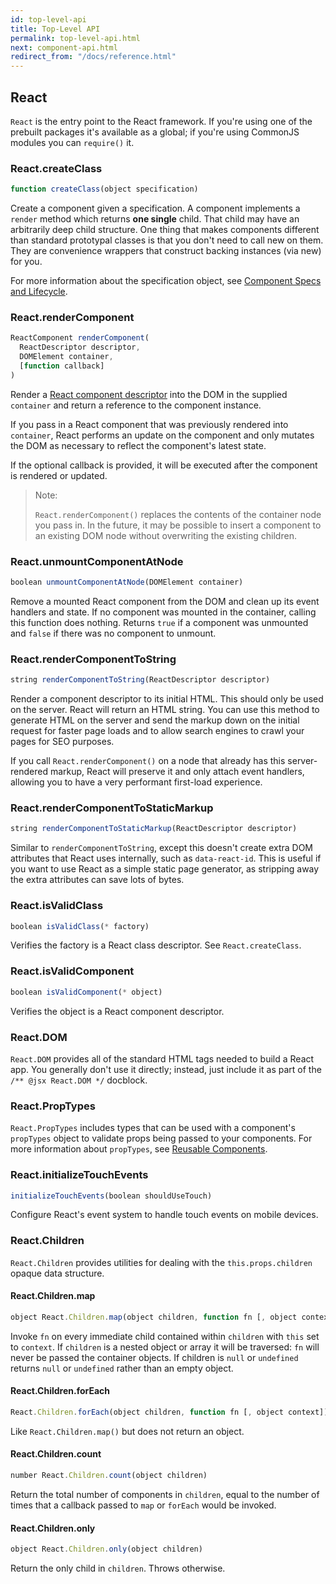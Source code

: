 ```yaml
---
id: top-level-api
title: Top-Level API
permalink: top-level-api.html
next: component-api.html
redirect_from: "/docs/reference.html"
---
```


## React

`React` is the entry point to the React framework. If you're using one of the prebuilt packages it's available as a global; if you're using CommonJS modules you can `require()` it.


### React.createClass

```javascript
function createClass(object specification)
```

Create a component given a specification. A component implements a `render` method which returns **one single** child. That child may have an arbitrarily deep child structure. One thing that makes components different than standard prototypal classes is that you don't need to call new on them. They are convenience wrappers that construct backing instances (via new) for you.

For more information about the specification object, see [Component Specs and Lifecycle](/react/docs/component-specs.html).


### React.renderComponent

```javascript
ReactComponent renderComponent(
  ReactDescriptor descriptor,
  DOMElement container,
  [function callback]
)
```

Render a [React component descriptor](http://facebook.github.io/react/docs/references-to-components.html) into the DOM in the supplied `container` and return a reference to the component instance.

If you pass in a React component that was previously rendered into `container`, React performs an update on the component and only mutates the DOM as necessary to reflect the component's latest state.

If the optional callback is provided, it will be executed after the component is rendered or updated.

> Note:
>
> `React.renderComponent()` replaces the contents of the container node you
> pass in. In the future, it may be possible to insert a component to an
> existing DOM node without overwriting the existing children.


### React.unmountComponentAtNode

```javascript
boolean unmountComponentAtNode(DOMElement container)
```

Remove a mounted React component from the DOM and clean up its event handlers and state. If no component was mounted in the container, calling this function does nothing. Returns `true` if a component was unmounted and `false` if there was no component to unmount.


### React.renderComponentToString

```javascript
string renderComponentToString(ReactDescriptor descriptor)
```

Render a component descriptor to its initial HTML. This should only be used on the server. React will return an HTML string. You can use this method to generate HTML on the server and send the markup down on the initial request for faster page loads and to allow search engines to crawl your pages for SEO purposes.

If you call `React.renderComponent()` on a node that already has this server-rendered markup, React will preserve it and only attach event handlers, allowing you to have a very performant first-load experience.


### React.renderComponentToStaticMarkup

```javascript
string renderComponentToStaticMarkup(ReactDescriptor descriptor)
```

Similar to `renderComponentToString`, except this doesn't create extra DOM attributes that React uses internally, such as `data-react-id`. This is useful if you want to use React as a simple static page generator, as stripping away the extra attributes can save lots of bytes.

### React.isValidClass

```javascript
boolean isValidClass(* factory)
```

Verifies the factory is a React class descriptor. See `React.createClass`.


### React.isValidComponent

```javascript
boolean isValidComponent(* object)
```

Verifies the object is a React component descriptor.


### React.DOM

`React.DOM` provides all of the standard HTML tags needed to build a React app. You generally don't use it directly; instead, just include it as part of the `/** @jsx React.DOM */` docblock.


### React.PropTypes

`React.PropTypes` includes types that can be used with a component's `propTypes` object to validate props being passed to your components. For more information about `propTypes`, see [Reusable Components](/react/docs/reusable-components.html).


### React.initializeTouchEvents

```javascript
initializeTouchEvents(boolean shouldUseTouch)
```

Configure React's event system to handle touch events on mobile devices.


### React.Children

`React.Children` provides utilities for dealing with the `this.props.children` opaque data structure.

#### React.Children.map

```javascript
object React.Children.map(object children, function fn [, object context])
```

Invoke `fn` on every immediate child contained within `children` with `this` set to `context`. If `children` is a nested object or array it will be traversed: `fn` will never be passed the container objects. If children is `null` or `undefined` returns `null` or `undefined` rather than an empty object.

#### React.Children.forEach

```javascript
React.Children.forEach(object children, function fn [, object context])
```

Like `React.Children.map()` but does not return an object.

#### React.Children.count

```javascript
number React.Children.count(object children)
```

Return the total number of components in `children`, equal to the number of times that a callback passed to `map` or `forEach` would be invoked.

#### React.Children.only

```javascript
object React.Children.only(object children)
```

Return the only child in `children`. Throws otherwise.
